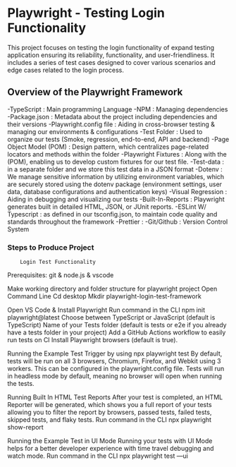 # Playwright - Testing Login Functionality 

This project focuses on testing the login functionality of expand testing application ensuring its reliability, functionality, and user-friendliness. It includes a series of test cases designed to cover various scenarios and edge cases related to the login process.

## Overview of the Playwright Framework 

-TypeScript              : Main programming Language
-NPM                     : Managing dependencies 
-Package.json            : Metadata about the project including dependencies and their versions
-Playwright.config file  : Aiding in cross-browser testing & managing our environments & configurations
-Test Folder             : Used to organize our tests (Smoke, regression, end-to-end, API and backend)
-Page Object Model (POM) : Design pattern, which centralizes page-related locators and methods within the folder
-Playwright Fixtures     : Along with the (POM), enabling us to develop custom fixtures for our test file.
-Test-data               : in a separate folder and we store this test data in a JSON format 
-Dotenv                  : We manage sensitive information by utilizing environment variables, which are securely stored using the dotenv package (environment settings, user data, database configurations and authentication keys)
-Visual Regression       : Aiding in debugging and visualizing our tests
-Built-In-Reports        : Playwright generates built in detailed HTML, JSON, or JUnit reports.
-ESLint W/ Typescript    : as defined in our tsconfig.json, to maintain code quality and standards throughout the framework
-Prettier                :
-Git/Github              : Version Control System

### Steps to Produce Project

        Login Test Functionality 

Prerequisites: git & node.js & vscode

Make working directory and folder structure for playwright project 
Open Command Line
Cd desktop
Mkdir playwright-login-test-framework

 Open VS Code & Install Playwright
Run command in the CLI npm init playwright@latest
Choose between TypeScript or JavaScript (default is TypeScript)
Name of your Tests folder (default is tests or e2e if you already have a tests folder in your project)
Add a GitHub Actions workflow to easily run tests on CI
Install Playwright browsers (default is true).

Running the Example Test 
Trigger by using npx playwright test 
By default, tests will be run on all 3 browsers, Chromium, Firefox, and Webkit using 3 workers. This can be configured in the playwright.config file. Tests will run in headless mode by default, meaning no browser will open when running the tests.

Running Built In HTML Test Reports
After your test is completed, an HTML Reporter will be generated, which shows you a full report of your tests allowing you to filter the report by browsers, passed tests, failed tests, skipped tests, and flaky tests. 
Run command in the CLI npx playwright show-report

Running the Example Test in UI Mode
Running your tests with UI Mode helps for a better developer experience with time travel debugging and watch mode. 
Run command in the CLI npx playwright test —ui




 